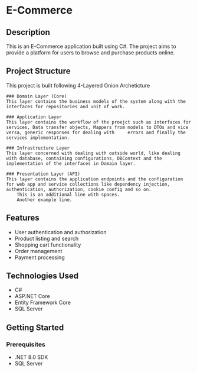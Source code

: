 # E-Commerce

## Description
This is an E-Commerce application built using C#. The project aims to provide a platform for users to browse and purchase products online.

## Project Structure
This project is built following 4-Layered Onion Archeticture
    
    ### Domain Layer (Core)
    This layer contains the business models of the system along with the interfaces for repositories and unit of work.
  
    ### Application Layer
    This layer contains the workflow of the proejct such as interfaces for services, Data transfer objects, Mappers from models to DTOs and vice versa, generic responses for dealing with     errors and finally the services implementation.
  
    ### Infrastructure Layer
    This layer concerned with dealing with outside world, like dealing with database, containing configurations, DBContext and the implementation of the interfaces in Domain layer.
  
    ### Presentation Layer (API)
    This layer contains the application endpoints and the configuration for web app and service collections like dependency injection, authentication, authorization, cookie config and so on.
        This is an additional line with spaces.
        Another example line.

## Features
- User authentication and authorization
- Product listing and search
- Shopping cart functionality
- Order management
- Payment processing

## Technologies Used
- C#
- ASP.NET Core
- Entity Framework Core
- SQL Server

## Getting Started
### Prerequisites
- .NET 8.0 SDK
- SQL Server

